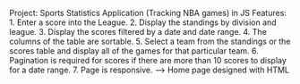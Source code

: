 Project: Sports Statistics Application (Tracking NBA games) in JS
Features:
	1. Enter a score into the League.
	2. Display the standings by division and league.
	3. Display the scores filtered by a date and date range.
	4. The columns of the table are sortable.
	5. Select a team from the standings or the scores table and display all of the games for that particular team.
	6. Pagination is required for scores if there are more than 10 scores to display for a date range.
	7. Page is responsive.
 --> Home page designed with HTML
